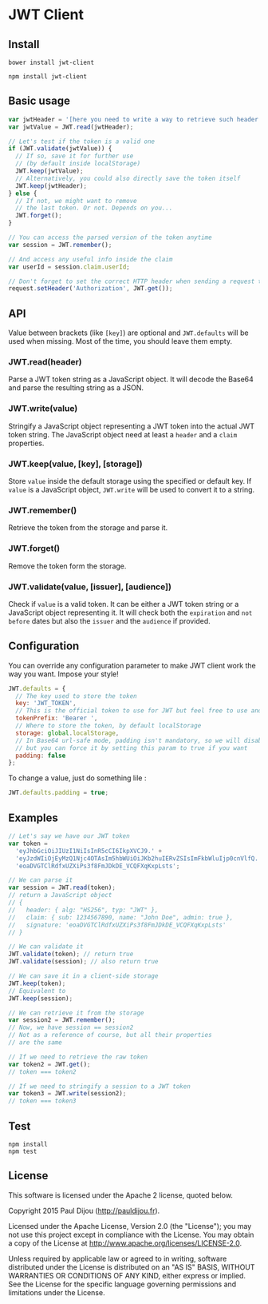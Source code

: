# JWT Client

## Install

~~~ shell
bower install jwt-client
~~~

~~~ shell
npm install jwt-client
~~~

## Basic usage

~~~ javascript
var jwtHeader = '[here you need to write a way to retrieve such header value from HTTP response]';
var jwtValue = JWT.read(jwtHeader);

// Let's test if the token is a valid one
if (JWT.validate(jwtValue)) {
  // If so, save it for further use
  // (by default inside localStorage)
  JWT.keep(jwtValue);
  // Alternatively, you could also directly save the token itself
  JWT.keep(jwtHeader);
} else {
  // If not, we might want to remove
  // the last token. Or not. Depends on you...
  JWT.forget();
}
~~~

~~~ javascript
// You can access the parsed version of the token anytime
var session = JWT.remember();

// And access any useful info inside the claim
var userId = session.claim.userId;
~~~

~~~ javascript
// Don't forget to set the correct HTTP header when sending a request to your server
request.setHeader('Authorization', JWT.get());
~~~

## API

Value between brackets (like `[key]`) are optional and `JWT.defaults` will be used when missing. Most of the time, you should leave them empty.

### JWT.read(header)

Parse a JWT token string as a JavaScript object. It will decode the Base64 and parse the resulting string as a JSON.

### JWT.write(value)

Stringify a JavaScript object representing a JWT token into the actual JWT token string. The JavaScript object need at least a `header` and a `claim` properties.

### JWT.keep(value, [key], [storage])

Store `value` inside the default storage using the specified or default key. If `value` is a JavaScript object, `JWT.write` will be used to convert it to a string.

### JWT.remember()

Retrieve the token from the storage and parse it.

### JWT.forget()

Remove the token form the storage.

### JWT.validate(value, [issuer], [audience])

Check if `value` is a valid token. It can be either a JWT token string or a JavaScript object representing it. It will check both the `expiration` and `not before` dates but also the `issuer` and the `audience` if provided.

## Configuration

You can override any configuration parameter to make JWT client work the way you want. Impose your style!

~~~ javascript
JWT.defaults = {
  // The key used to store the token
  key: 'JWT_TOKEN',
  // This is the official token to use for JWT but feel free to use another one if you want
  tokenPrefix: 'Bearer ',
  // Where to store the token, by default localStorage
  storage: global.localStorage,
  // In Base64 url-safe mode, padding isn't mandatory, so we will disable it by default
  // but you can force it by setting this param to true if you want
  padding: false
};
~~~

To change a value, just do something lile :

~~~ javascript
JWT.defaults.padding = true;
~~~

## Examples

~~~ javascript
// Let's say we have our JWT token
var token =
  'eyJhbGciOiJIUzI1NiIsInR5cCI6IkpXVCJ9.' +
  'eyJzdWIiOjEyMzQ1Njc4OTAsIm5hbWUiOiJKb2huIERvZSIsImFkbWluIjp0cnVlfQ.' +
  'eoaDVGTClRdfxUZXiPs3f8FmJDkDE_VCQFXqKxpLsts';

// We can parse it
var session = JWT.read(token);
// return a JavaScript object
// {
//   header: { alg: "HS256", typ: "JWT" },
//   claim: { sub: 1234567890, name: "John Doe", admin: true },
//   signature: 'eoaDVGTClRdfxUZXiPs3f8FmJDkDE_VCQFXqKxpLsts'
// }

// We can validate it
JWT.validate(token); // return true
JWT.validate(session); // also return true

// We can save it in a client-side storage
JWT.keep(token);
// Equivalent to
JWT.keep(session);

// We can retrieve it from the storage
var session2 = JWT.remember();
// Now, we have session == session2
// Not as a reference of course, but all their properties
// are the same

// If we need to retrieve the raw token
var token2 = JWT.get();
// token === token2

// If we need to stringify a session to a JWT token
var token3 = JWT.write(session2);
// token === token3
~~~

## Test

~~~ shell
npm install
npm test
~~~

## License

This software is licensed under the Apache 2 license, quoted below.

Copyright 2015 Paul Dijou (http://pauldijou.fr).

Licensed under the Apache License, Version 2.0 (the "License"); you may not use this project except in compliance with the License. You may obtain a copy of the License at http://www.apache.org/licenses/LICENSE-2.0.

Unless required by applicable law or agreed to in writing, software distributed under the License is distributed on an "AS IS" BASIS, WITHOUT WARRANTIES OR CONDITIONS OF ANY KIND, either express or implied. See the License for the specific language governing permissions and limitations under the License.
